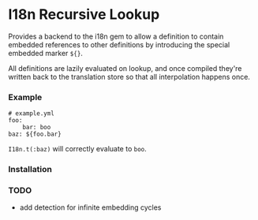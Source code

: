 I18n Recursive Lookup
=====================

Provides a backend to the i18n gem to allow a definition to contain embedded references to other definitions by introducing the special embedded marker `${}`.

All definitions are lazily evaluated on lookup, and once compiled they're written back to the translation store so that all interpolation happens once.

### Example

    # example.yml
    foo:
        bar: boo
    baz: ${foo.bar}

`I18n.t(:baz)` will correctly evaluate to `boo`.

### Installation

### TODO
- add detection for infinite embedding cycles